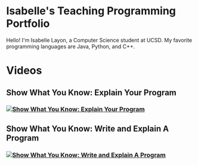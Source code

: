 # Isabelle's Teaching Programming Portfolio

Hello! I'm Isabelle Layon, a Computer Science student at UCSD. My favorite programming languages are Java, Python, and C++.

# Videos

## Show What You Know: Explain Your Program

### [![Show What You Know: Explain Your Program](https://img.youtube.com/vi/y0gyNspOEw0/0.jpg)](https://www.youtube.com/watch?v=y0gyNspOEw0?si=lN8mi7oVwGfAuKD-)

## Show What You Know: Write and Explain A Program

### [![Show What You Know: Write and Explain A Program](https://img.youtube.com/vi/N8z9v--hirQ/0.jpg)](https://www.youtube.com/watch?v=N8z9v--hirQ)

